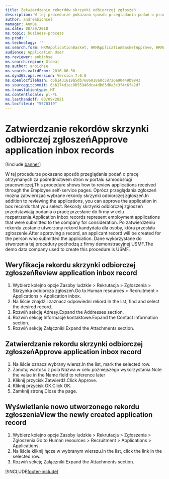 ```yaml
---
title: Zatwierdzanie rekordów skrzynki odbiorczej zgłoszeń
description: W tej procedurze pokazano sposób przeglądania podań o pracę otrzymanych za pośrednictwem stron w portalu samoobsługi pracowniczej.
author: andreabichsel
manager: AnnBe
ms.date: 08/29/2018
ms.topic: business-process
ms.prod: ''
ms.technology: ''
ms.search.form: HRMApplicationBasket, HRMApplicationBasketApprove, HRMApplication
audience: Application User
ms.reviewer: anbichse
ms.search.region: Global
ms.author: anbichse
ms.search.validFrom: 2016-06-30
ms.dyn365.ops.version: Version 7.0.0
ms.openlocfilehash: c6b1431619a5db7686918a0c58726a90449b9943
ms.sourcegitcommit: 6cb174d1ec8b55946dca4db03d6a3c3f4c6fa2df
ms.translationtype: HT
ms.contentlocale: pl-PL
ms.lasthandoff: 03/09/2021
ms.locfileid: "5570319"
---
```

# <a name="approve-application-inbox-records"></a><span data-ttu-id="d76fa-103">Zatwierdzanie rekordów skrzynki odbiorczej zgłoszeń</span><span class="sxs-lookup"><span data-stu-id="d76fa-103">Approve application inbox records</span></span>

[!include [banner](../../includes/banner.md)]

<span data-ttu-id="d76fa-104">W tej procedurze pokazano sposób przeglądania podań o pracę otrzymanych za pośrednictwem stron w portalu samoobsługi pracowniczej.</span><span class="sxs-lookup"><span data-stu-id="d76fa-104">This procedure shows how to review applications received through the Employee self-service pages.</span></span> <span data-ttu-id="d76fa-105">Oprócz przeglądania zgłoszeń można zatwierdzać wybrane rekordy skrzynki odbiorczej zgłoszeń.</span><span class="sxs-lookup"><span data-stu-id="d76fa-105">In addition to reviewing the applications, you can approve the application in box records that you select.</span></span> <span data-ttu-id="d76fa-106">Rekordy skrzynki odbiorczej zgłoszeń przedstawiają podania o pracę przesłane do firmy w celu rozpatrzenia.</span><span class="sxs-lookup"><span data-stu-id="d76fa-106">Application inbox records represent employment applications that were submitted to the company for consideration.</span></span> <span data-ttu-id="d76fa-107">Po zatwierdzeniu rekordu zostanie utworzony rekord kandydata dla osoby, która przesłała zgłoszenie.</span><span class="sxs-lookup"><span data-stu-id="d76fa-107">After approving a record, an applicant record will be created for the person who submitted the application.</span></span> <span data-ttu-id="d76fa-108">Dane wykorzystane do stworzenia tej procedury pochodzą z firmy demonstracyjnej USMF.</span><span class="sxs-lookup"><span data-stu-id="d76fa-108">The demo data company used to create this procedure is USMF.</span></span>


## <a name="review-application-inbox-record"></a><span data-ttu-id="d76fa-109">Weryfikacja rekordu skrzynki odbiorczej zgłoszeń</span><span class="sxs-lookup"><span data-stu-id="d76fa-109">Review application inbox record</span></span>
1. <span data-ttu-id="d76fa-110">Wybierz kolejno opcje Zasoby ludzkie > Rekrutacja > Zgłoszenia > Skrzynka odbiorcza zgłoszeń.</span><span class="sxs-lookup"><span data-stu-id="d76fa-110">Go to Human resources > Recruitment > Applications > Application inbox.</span></span>
2. <span data-ttu-id="d76fa-111">Na liście znajdź i zaznacz odpowiedni rekord.</span><span class="sxs-lookup"><span data-stu-id="d76fa-111">In the list, find and select the desired record.</span></span>
3. <span data-ttu-id="d76fa-112">Rozwiń sekcję Adresy.</span><span class="sxs-lookup"><span data-stu-id="d76fa-112">Expand the Addresses section.</span></span>
4. <span data-ttu-id="d76fa-113">Rozwiń sekcję Informacje kontaktowe.</span><span class="sxs-lookup"><span data-stu-id="d76fa-113">Expand the Contact information section.</span></span>
5. <span data-ttu-id="d76fa-114">Rozwiń sekcję Załączniki.</span><span class="sxs-lookup"><span data-stu-id="d76fa-114">Expand the Attachments section.</span></span>

## <a name="approve-application-inbox-record"></a><span data-ttu-id="d76fa-115">Zatwierdzanie rekordu skrzynki odbiorczej zgłoszeń</span><span class="sxs-lookup"><span data-stu-id="d76fa-115">Approve application inbox record</span></span>
1. <span data-ttu-id="d76fa-116">Na liście oznacz wybrany wiersz.</span><span class="sxs-lookup"><span data-stu-id="d76fa-116">In the list, mark the selected row.</span></span>
2. <span data-ttu-id="d76fa-117">Zanotuj wartość z pola Nazwa w celu późniejszego wykorzystania.</span><span class="sxs-lookup"><span data-stu-id="d76fa-117">Note the value in the Name field to reference later</span></span>
3. <span data-ttu-id="d76fa-118">Kliknij przycisk Zatwierdź.</span><span class="sxs-lookup"><span data-stu-id="d76fa-118">Click Approve.</span></span>
4. <span data-ttu-id="d76fa-119">Kliknij przycisk OK.</span><span class="sxs-lookup"><span data-stu-id="d76fa-119">Click OK.</span></span>
5. <span data-ttu-id="d76fa-120">Zamknij stronę.</span><span class="sxs-lookup"><span data-stu-id="d76fa-120">Close the page.</span></span>

## <a name="view-the-newly-created-application-record"></a><span data-ttu-id="d76fa-121">Wyświetlanie nowo utworzonego rekordu zgłoszenia</span><span class="sxs-lookup"><span data-stu-id="d76fa-121">View the newly created application record</span></span>
1. <span data-ttu-id="d76fa-122">Wybierz kolejno opcje Zasoby ludzkie > Rekrutacja > Zgłoszenia > Zgłoszenia.</span><span class="sxs-lookup"><span data-stu-id="d76fa-122">Go to Human resources > Recruitment > Applications > Applications.</span></span>
2. <span data-ttu-id="d76fa-123">Na liście kliknij łącze w wybranym wierszu.</span><span class="sxs-lookup"><span data-stu-id="d76fa-123">In the list, click the link in the selected row.</span></span>
3. <span data-ttu-id="d76fa-124">Rozwiń sekcję Załączniki.</span><span class="sxs-lookup"><span data-stu-id="d76fa-124">Expand the Attachments section.</span></span>



[!INCLUDE[footer-include](../../../../includes/footer-banner.md)]